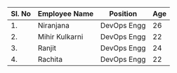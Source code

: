 | Sl. No  | Employee Name | Position | Age |
| ------- | ------------- | -------- | ---- |
| 1.      | Niranjana | DevOps Engg | 26 |
| 2.      | Mihir Kulkarni | DevOps Engg | 22 |
| 3.      | Ranjit | DevOps Engg | 24 |
| 4.      | Rachita | DevOps Engg | 22 |
